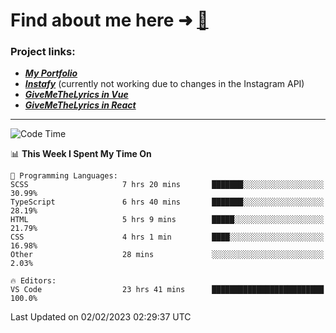 # Find about me here ➜ [🧑](https://pauabella.dev)

### Project links:
- ***[My Portfolio](https://pauabella.dev)***
- ***[Instafy](https://instafy.me)*** (currently not working due to changes in the Instagram API)
- ***[GiveMeTheLyrics in Vue](https://lyrics.pauabella.dev)***
- ***[GiveMeTheLyrics in React](https://pauabella.dev/GiveMeTheLyrics)***

---
<!--START_SECTION:waka-->
![Code Time](http://img.shields.io/badge/Code%20Time-1%2C845%20hrs%2058%20mins-blue)

📊 **This Week I Spent My Time On** 

```text
💬 Programming Languages: 
SCSS                     7 hrs 20 mins       ███████░░░░░░░░░░░░░░░░░░   30.99% 
TypeScript               6 hrs 40 mins       ███████░░░░░░░░░░░░░░░░░░   28.19% 
HTML                     5 hrs 9 mins        █████░░░░░░░░░░░░░░░░░░░░   21.79% 
CSS                      4 hrs 1 min         ████░░░░░░░░░░░░░░░░░░░░░   16.98% 
Other                    28 mins             ░░░░░░░░░░░░░░░░░░░░░░░░░   2.03%

🔥 Editors: 
VS Code                  23 hrs 41 mins      █████████████████████████   100.0%

```


 Last Updated on 02/02/2023 02:29:37 UTC
<!--END_SECTION:waka-->
